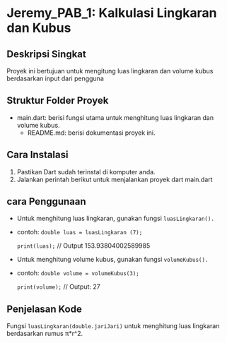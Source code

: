 # Jeremy_PAB_1: Kalkulasi Lingkaran dan Kubus
## Deskripsi Singkat
Proyek ini bertujuan untuk mengitung luas lingkaran dan volume kubus berdasarkan input dari pengguna
## Struktur Folder Proyek
- main.dart: berisi fungsi utama untuk menghitung luas lingkaran dan volume kubus.
  - README.md: berisi dokumentasi proyek ini.
## Cara Instalasi
  1. Pastikan Dart sudah terinstal di komputer anda.
  2. Jalankan perintah berikut untuk menjalankan proyek dart main.dart
## cara Penggunaan
- Untuk menghitung luas lingkaran, gunakan fungsi `luasLingkaran().`
- contoh:
  `double luas = luasLingkaran (7);`

  `print(luas);` // Output 153.93804002589985
- Untuk menghitung volume kubus, gunakan fungsi `volumeKubus().`
- contoh:
  `double volume = volumeKubus(3);`
  
  `print(volume);` // Output: 27
## Penjelasan Kode
Fungsi `luasLingkaran(double.jariJari)` untuk menghitung luas lingkaran berdasarkan rumus π*r^2.
